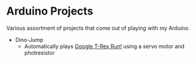 # Arduino Projects

Various assortment of projects that come out of playing with my Arduino.

- Dino-Jump
    * Automatically plays [Google T-Rex Run!](https://elgoog.im/t-rex/) using a servo motor and photresistor
